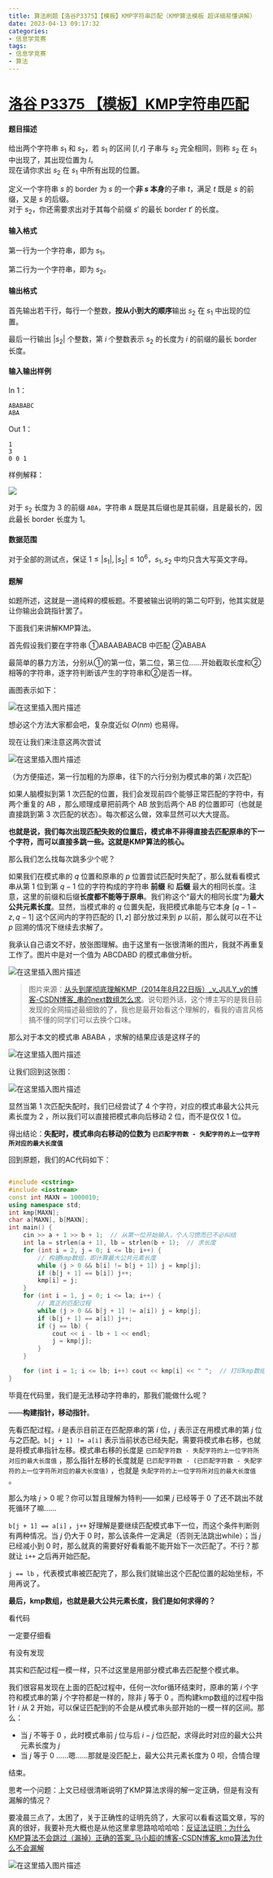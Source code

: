 ```yaml
---
title: 算法刷题【洛谷P3375】【模板】KMP字符串匹配（KMP算法模板 超详细易懂讲解）
date: 2023-04-13 09:17:32
categories:
- 信息学竞赛
tags:
- 信息学竞赛
- 算法
---
```


# [洛谷 P3375 【模板】KMP字符串匹配](https://www.luogu.com.cn/problem/P)

#### 题目描述

给出两个字符串 $s_1$ 和 $s_2$，若 $s_1$ 的区间 $[l, r]$ 子串与 $s_2$ 完全相同，则称 $s_2$ 在 $s_1$ 中出现了，其出现位置为 $l$。  
现在请你求出 $s_2$ 在 $s_1$ 中所有出现的位置。

定义一个字符串 $s$ 的 border 为 $s$ 的一个**非 $s$ 本身**的子串 $t$，满足 $t$ 既是 $s$ 的前缀，又是 $s$ 的后缀。  
对于 $s_2$，你还需要求出对于其每个前缀 $s'$ 的最长 border $t'$ 的长度。

#### 输入格式

第一行为一个字符串，即为 $s_1$。  

第二行为一个字符串，即为 $s_2$。

#### 输出格式

首先输出若干行，每行一个整数，**按从小到大的顺序**输出 $s_2$ 在 $s_1$ 中出现的位置。  

最后一行输出 $|s_2|$ 个整数，第 $i$ 个整数表示 $s_2$ 的长度为 $i$ 的前缀的最长 border 长度。

#### 输入输出样例

In 1：

```
ABABABC
ABA
```

Out 1：

```
1
3
0 0 1
```

样例解释：

![](https://cdn.yixiangzhilv.com/images/80197f68659f64a3842ee29851b4f847.png)
 
对于 $s_2$ 长度为 $3$ 的前缀 `ABA`，字符串 `A` 既是其后缀也是其前缀，且是最长的，因此最长 border 长度为 $1$。

#### 数据范围

对于全部的测试点，保证 $1 \leq |s_1|,|s_2| \leq 10^6$，$s_1, s_2$ 中均只含大写英文字母。

#### 题解

如题所述，这就是一道纯粹的模板题。不要被输出说明的第二句吓到，他其实就是让你输出会跳指针罢了。

下面我们来讲解KMP算法。

首先假设我们要在字符串 ①ABAABABACB 中匹配 ②ABABA

最简单的暴力方法，分别从①的第一位，第二位，第三位……开始截取长度和②相等的字符串，逐字符判断该产生的字符串和②是否一样。

画图表示如下：

![在这里插入图片描述](https://cdn.yixiangzhilv.com/images/d5c91d9144106cd1b40b30127a52ebe9.png)

想必这个方法大家都会吧，复杂度近似 $O(nm)$ 也易得。

现在让我们来注意这两次尝试

![在这里插入图片描述](https://cdn.yixiangzhilv.com/images/3383c250e17e5a46fd853d5fb31f9681.png)

（为方便描述，第一行加粗的为原串，往下的六行分别为模式串的第 $i$ 次匹配）

如果人脑模拟到第 $1$ 次匹配的位置，我们会发现前四个能够正常匹配的字符中，有两个重复的 AB ，那么顺理成章把前两个 AB 放到后两个 AB 的位置即可（也就是直接跳到第 $3$ 次匹配的状态）。每次都这么做，效率显然可以大大提高。

**也就是说，我们每次出现匹配失败的位置后，模式串不非得直接去匹配原串的下一个字符，而可以直接多跳一些。这就是KMP算法的核心。**

那么我们怎么找每次跳多少个呢？

如果我们在模式串的 $q$ 位置和原串的 $p$ 位置尝试匹配时失配了，那么就看看模式串从第 $1$ 位到第 $q - 1$ 位的字符构成的字符串 **前缀** 和 **后缀** 最大的相同长度。注意，这里的前缀和后缀**长度都不能等于原串**。我们称这个“最大的相同长度”为**最大公共元素长度**。显然，当模式串的 $q$ 位置失配，我把模式串能与它本身 $[q-1-z, q-1]$ 这个区间内的字符匹配的 $[1,z]$ 部分放过来到 $p$ 以前，那么就可以在不让 $p$ 回溯的情况下继续去求解了。

我承认自己语文不好，放张图理解。由于这里有一张很清晰的图片，我就不再重复工作了。图片中是对一个值为 ABCDABD 的模式串做分析。

![在这里插入图片描述](https://cdn.yixiangzhilv.com/images/4abea738408b8514093ac0484a93652d.png)

> 图片来源：[从头到尾彻底理解KMP（2014年8月22日版）_v_JULY_v的博客-CSDN博客_串的next数组怎么求](https://blog.csdn.net/v_JULY_v/article/details/7041827)。说句题外话，这个博主写的是我目前发现的全网描述最细致的了，我也是最开始看这个理解的，看我的语言风格搞不懂的同学们可以去换个口味。

那么对于本文的模式串 ABABA ，求解的结果应该是这样子的

![在这里插入图片描述](https://cdn.yixiangzhilv.com/images/0f05fe5ac392425fac229a2eb3d7e6c8.png)

让我们回到这张图：

![在这里插入图片描述](https://cdn.yixiangzhilv.com/images/3383c250e17e5a46fd853d5fb31f9681.png)

显然当第 $1$ 次匹配失配时，我们已经尝试了 $4$ 个字符，对应的模式串最大公共元素长度为 $2$ ，所以我们可以直接把模式串向后移动 $2$ 位，而不是仅仅 $1$ 位。

得出结论：**失配时，模式串向右移动的位数为 `已匹配字符数 - 失配字符的上一位字符所对应的最大长度值`**

回到原题，我们的AC代码如下：

```cpp

#include <cstring>
#include <iostream>
const int MAXN = 1000010;
using namespace std;
int kmp[MAXN];
char a[MAXN], b[MAXN];
int main() {
    cin >> a + 1 >> b + 1;  // 从第一位开始输入，个人习惯而已不必纠结
    int la = strlen(a + 1), lb = strlen(b + 1);  // 求长度
    for (int i = 2, j = 0; i <= lb; i++) {
        // 构建kmp数组，即计算最大公共元素长度
        while (j > 0 && b[i] != b[j + 1]) j = kmp[j];
        if (b[j + 1] == b[i]) j++;
        kmp[i] = j;
    }
    for (int i = 1, j = 0; i <= la; i++) {
        // 真正的匹配过程
        while (j > 0 && b[j + 1] != a[i]) j = kmp[j];
        if (b[j + 1] == a[i]) j++;
        if (j == lb) {
            cout << i - lb + 1 << endl;
            j = kmp[j];
        }
    }

    for (int i = 1; i <= lb; i++) cout << kmp[i] << " ";  // 打印kmp数组
}
```

毕竟在代码里，我们是无法移动字符串的，那我们能做什么呢？

——**构建指针，移动指针**。

先看匹配过程。$i$ 是表示目前正在匹配原串的第 $i$ 位，$j$ 表示正在用模式串的第 $j$ 位与之匹配。`b[j + 1] != a[i]` 表示当前状态已经失配，需要将模式串右移，也就是将模式串指针左移。模式串右移的长度是 `已匹配字符数 - 失配字符的上一位字符所对应的最大长度值` ，那么指针左移的长度就是 `已匹配字符数 - (已匹配字符数 - 失配字符的上一位字符所对应的最大长度值)` ，也就是 `失配字符的上一位字符所对应的最大长度值` 。

那么为啥 $j>0$ 呢？你可以暂且理解为特判——如果 $j$ 已经等于 $0$ 了还不跳出不就死循环了嘛……

`b[j + 1] == a[i]` ，`j++` 好理解是要继续匹配模式串下一位，而这个条件判断则有两种情况。当 $j$ 仍大于 $0$ 时，那么该条件一定满足（否则无法跳出while）；当 $j$ 已经减小到 $0$ 时，那么就真的需要好好看看能不能开始下一次匹配了。不行？那就让 `i++` 之后再开始匹配。

`j == lb` ，代表模式串被匹配完了，那么我们就输出这个匹配位置的起始坐标，不用再说了。

**最后，kmp数组，也就是最大公共元素长度，我们是如何求得的？**

看代码

一定要仔细看

有没有发现

其实和匹配过程一模一样，只不过这里是用部分模式串去匹配整个模式串。

我们很容易发现在上面的匹配过程中，任何一次for循环结束时，原串的第 $i$ 个字符和模式串的第 $j$ 个字符都是一样的，除非 $j$ 等于 $0$ 。而构建kmp数组的过程中指针 $i$ 从 $2$ 开始，可以保证匹配到的不会是从模式串头部开始的一模一样的区间。那么：

- 当 $j$ 不等于 $0$ ，此时模式串前 $j$ 位与后 $i-j$ 位匹配，求得此时对应的最大公共元素长度为 $j$
- 当 $j$ 等于 $0$ ……嗯……那就是没匹配上，最大公共元素长度为 $0$ 呗，合情合理

结束。

思考一个问题：上文已经很清晰说明了KMP算法求得的解一定正确，但是有没有漏解的情况？

要凌晨三点了，太困了，关于正确性的证明先鸽了，大家可以看看这篇文章，写的真的很好，我要补充大概也是从他这里拿思路哈哈哈哈：[反证法证明：为什么KMP算法不会跳过（漏掉）正确的答案_马小超i的博客-CSDN博客_kmp算法为什么不会漏解](https://blog.csdn.net/qq_21989927/article/details/109520767)

![在这里插入图片描述](https://cdn.yixiangzhilv.com/images/b749b97afa22191adbd3c0a0909b14c4.png)

